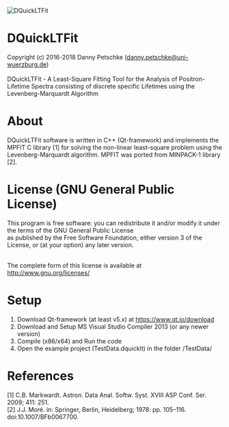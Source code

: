 ![DQuickLTFit](dpscience.github.com/dquickltfit/TestData/Software.png)

# DQuickLTFit
Copyright (c) 2016-2018 Danny Petschke (danny.petschke@uni-wuerzburg.de)<br><br>
DQuickLTFit - A Least-Square Fitting Tool for the Analysis of Positron-Lifetime Spectra consisting of discrete specific Lifetimes using the Levenberg-Marquardt Algorithm

# About
DQuickLTFit software is written in C++ (Qt-framework) and implements the MPFIT C library [1] for solving the non-linear least-square problem using the Levenberg-Marquardt algorithm. 
MPFIT was ported from MINPACK-1 library [2].

# License (GNU General Public License)
This program is free software: you can redistribute it and/or modify it under the terms of the GNU General Public License<br> 
as published by the Free Software Foundation, either version 3 of the License, or (at your option) any later version.<br><br>

The complete form of this license is available at <ref>http://www.gnu.org/licenses/</ref>

# Setup
1. Download Qt-framework (at least v5.x) at <ref>https://www.qt.io/download</ref><br>
2. Download and Setup MS Visual Studio Compiler 2013 (or any newer version) 
3. Compile (x86/x64) and Run the code
4. Open the example project (TestData.dquicklt) in the folder /TestData/

# References
[1] C.B. Markwardt. Astron. Data Anal. Softw. Syst. XVIII ASP Conf. Ser. 2009; 411: 251.<br>
[2] J.J. Moré. in: Springer, Berlin, Heidelberg; 1978: pp. 105–116. doi:10.1007/BFb0067700.

